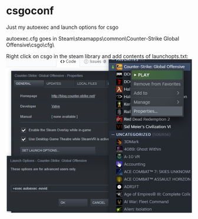 # csgoconf

Just my autoexec and launch options for csgo

autoexec.cfg goes in Steam\steamapps\common\Counter-Strike Global Offensive\csgo\cfg\

Right click on csgo in the steam library and add contents of launchopts.txt:
![img](launchopts.png)
